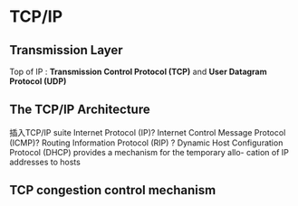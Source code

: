 # TCP/IP
## Transmission Layer
Top of IP : **Transmission Control Protocol (TCP)** and **User Datagram Protocol (UDP)**
## The TCP/IP Architecture
插入TCP/IP suite
Internet Protocol (IP)?
Internet Control Message Protocol (ICMP)?
Routing Information Protocol (RIP) ?
Dynamic Host Configuration Protocol (DHCP) provides a mechanism for the temporary allo-
cation of IP addresses to hosts

## TCP congestion control mechanism
